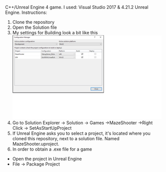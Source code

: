 C++/Unreal Engine 4 game.
I used: Visual Studio 2017 & 4.21.2 Unreal Engine.
Instructions:
1. Clone the repository
2. Open the Solution file
3. My settings for Building look a bit like this
![](https://github.com/fisamodo/MazeShooterNWP/blob/master/Untitled.png)
4. Go to Solution Explorer -> Solution -> Games ->MazeShooter ->Right Click -> SetAsStartUpProject
5. If Unreal Engine asks you to select a project, it's located where you cloned this repository, next to a solution file.
Named MazeShooter.uproject.
6. In order to obtain a .exe file for a game
- Open the project in Unreal Engine
- File -> Package Project 
